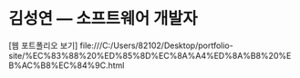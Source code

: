 # 김성연 — 소프트웨어 개발자

[웹 포트폴리오 보기]
file:///C:/Users/82102/Desktop/portfolio-site/%EC%83%88%20%ED%85%8D%EC%8A%A4%ED%8A%B8%20%EB%AC%B8%EC%84%9C.html
